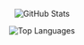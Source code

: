 <div align="center">

![GitHub Stats](https://github-readme-stats.vercel.app/api?username=liam4601&show_icons=true&theme=default&hide_border=false&bg_color=ffffff&title_color=0366d6&icon_color=0366d6&text_color=24292e)

![Top Languages](https://github-readme-stats.vercel.app/api/top-langs/?username=liam4601&layout=default&theme=default&hide_border=false&bg_color=ffffff&title_color=0366d6&text_color=24292e&langs_count=10)

</div>
